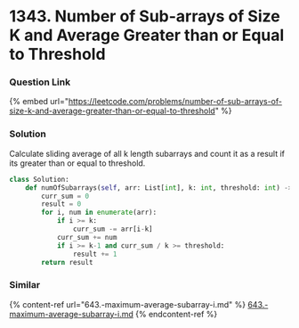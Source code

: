 # 1343. Number of Sub-arrays of Size K and Average Greater than or Equal to Threshold

### Question Link

{% embed url="https://leetcode.com/problems/number-of-sub-arrays-of-size-k-and-average-greater-than-or-equal-to-threshold" %}

### Solution

Calculate sliding average of all k length subarrays and count it as a result if its greater than or equal to threshold.

```python
class Solution:
    def numOfSubarrays(self, arr: List[int], k: int, threshold: int) -> int:
        curr_sum = 0
        result = 0
        for i, num in enumerate(arr):
            if i >= k:
                curr_sum -= arr[i-k]
            curr_sum += num
            if i >= k-1 and curr_sum / k >= threshold:
                result += 1
        return result
```

### Similar

{% content-ref url="643.-maximum-average-subarray-i.md" %}
[643.-maximum-average-subarray-i.md](643.-maximum-average-subarray-i.md)
{% endcontent-ref %}

